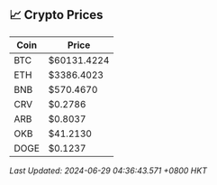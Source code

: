 ## 📈 Crypto Prices

| Coin | Price |
| ---- | ----- |
| BTC | $60131.4224 |
| ETH | $3386.4023 |
| BNB | $570.4670 |
| CRV | $0.2786 |
| ARB | $0.8037 |
| OKB | $41.2130 |
| DOGE | $0.1237 |

_Last Updated: 2024-06-29 04:36:43.571 +0800 HKT_